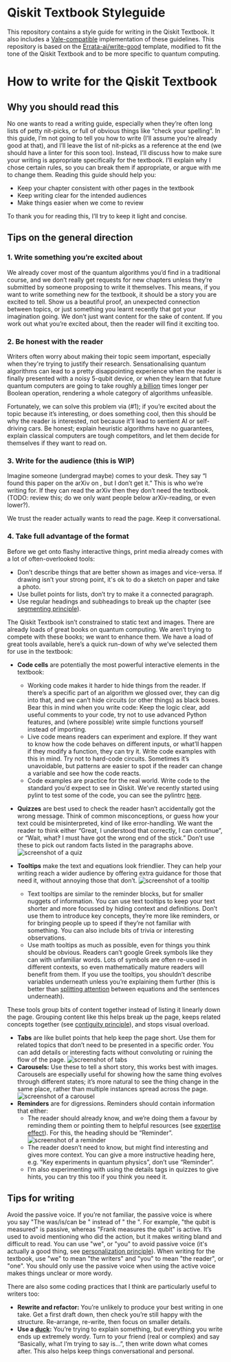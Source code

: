 # Qiskit Textbook Styleguide

This repository contains a style guide for writing in the Qiskit Textbook. It also includes a [Vale-compatible](https://github.com/errata-ai/vale) implementation of these guidelines. This repository is based on the [Errata-ai/write-good](https://github.com/errata-ai/write-good) template, modified to fit the tone of the Qiskit Textbook and to be more specific to quantum computing.

# How to write for the Qiskit Textbook

## Why you should read this

No one wants to read a writing guide, especially when they’re often long lists of petty nit-picks, or full of obvious things like “check your spelling”. In this guide, I’m not going to tell you how to write (I’ll assume you’re already good at that), and I’ll leave the list of nit-picks as a reference at the end (we should have a linter for this soon too). Instead, I’ll discuss how to make sure your writing is appropriate specifically for the textbook. I’ll explain why I chose certain rules, so you can break them if appropriate, or argue with me to change them. Reading this guide should help you:
 - Keep your chapter consistent with other pages in the textbook
 - Keep writing clear for the intended audiences
 - Make things easier when we come to review

To thank you for reading this, I’ll try to keep it light and concise. 

## Tips on the general direction

### 1. Write something you’re excited about

We already cover most of the quantum algorithms you’d find in a traditional course, and we don’t really get requests for new chapters unless they’re submitted by someone proposing to write it themselves. This means, if you want to write something new for the textbook, it should be a story you are excited to tell. Show us a beautiful proof, an unexpected connection between topics, or just something you learnt recently that got your imagination going. We don’t just want content for the sake of content. If you work out what you’re excited about, then the reader will find it exciting too.

### 2. Be honest with the reader

Writers often worry about making their topic seem important, especially when they're trying to justify their research. Sensationalising quantum algorithms can lead to a pretty disappointing experience when the reader is finally presented with a noisy 5-qubit device, or when they learn that future quantum computers are going to take roughly [a billion](https://youtu.be/H1UdcAdw5kg?t=272) times longer per Boolean operation, rendering a whole category of algorithms unfeasible.

Fortunately, we can solve this problem via (#1); if you’re excited about the topic because it’s interesting, or does something cool, then this should be why the reader is interested, not because it’ll lead to sentient AI or self-driving cars. Be honest; explain heuristic algorithms have no guarantees, explain classical computers are tough competitors, and let them decide for themselves if they want to read on.

### 3. Write for the audience (this is WIP)

Imagine someone (undergrad maybe) comes to your desk. They say “I found this paper on the arXiv on <topic>, but I don’t get it.” This is who we’re writing for. If they can read the arXiv then they don’t need the textbook. (TODO: review this; do we only want people below arXiv-reading, or even lower?).

We trust the reader actually wants to read the page. Keep it conversational.


### 4. Take full advantage of the format

Before we get onto flashy interactive things, print media already comes with a lot of often-overlooked tools:
- Don’t describe things that are better shown as images and vice-versa. If drawing isn’t your strong point, it's ok to do a sketch on paper and take a photo. 
- Use bullet points for lists, don’t try to make it a connected paragraph.
- Use regular headings and subheadings to break up the chapter (see [segmenting principle](https://en.wikipedia.org/wiki/E-learning_(theory)#Empirically_established_principles)).

The Qiskit Textbook isn’t constrained to static text and images. There are already loads of great books on quantum computing. We aren’t trying to compete with these books; we want to enhance them. We have a load of great tools available, here’s a quick run-down of why we’ve selected them for use in the textbook:
- **Code cells** are potentially the most powerful interactive elements in the textbook: 
  - Working code makes it harder to hide things from the reader. If there’s a specific part of an algorithm we glossed over, they can dig into that, and we can’t hide circuits (or other things) as black boxes. Bear this in mind when you write code: Keep the logic clear, add useful comments to your code, try not to use advanced Python features, and (where possible) write simple functions yourself instead of importing.
  - Live code means readers can experiment and explore. If they want to know how the code behaves on different inputs, or what’ll happen if they modify a function, they can try it. Write code examples with this in mind. Try not to hard-code circuits. Sometimes it’s unavoidable, but patterns are easier to spot if the reader can change a variable and see how the code reacts.
  - Code examples are practice for the real world. Write code to the standard you’d expect to see in Qiskit. We’ve recently started using pylint to test some of the code, you can see the pylintrc [here](https://github.com/qiskit-community/platypus/blob/main/notebooks/.pylintrc). 

- **Quizzes** are best used to check the reader hasn’t accidentally got the wrong message. Think of common misconceptions, or guess how your text could be misinterpreted, kind of like error-handling. We want the reader to think either “Great, I understood that correctly, I can continue”, or “Wait, what‽ I must have got the wrong end of the stick.” Don’t use these to pick out random facts listed in the paragraphs above.
 ![screenshot of a quiz](examples/images/quiz.png)

- **Tooltips** make the text and equations look friendlier. They can help your writing reach a wider audience by offering extra guidance for those that need it, without annoying those that don’t.
 ![screenshot of a tooltip](examples/images/tooltips.png)
  - Text tooltips are similar to the reminder blocks, but for smaller nuggets of information. You can use text tooltips to keep your text shorter and more focussed by hiding context and definitions. Don’t use them to introduce key concepts, they’re more like reminders, or for bringing people up to speed if they’re not familiar with something. You can also include bits of trivia or interesting observations.
  - Use math tooltips as much as possible, even for things you think should be obvious. Readers can’t google Greek symbols like they can with unfamiliar words. Lots of symbols are often re-used in different contexts, so even mathematically mature readers will benefit from them. If you use the tooltips, you shouldn’t describe variables underneath unless you’re explaining them further (this is better than [splitting attention](https://en.wikipedia.org/wiki/Split_attention_effect) between equations and the sentences underneath).



These tools group bits of content together instead of listing it linearly down the page. Grouping content like this helps break up the page, keeps related concepts together (see [contiguity principle](https://en.wikipedia.org/wiki/E-learning_(theory)#Empirically_established_principles)), and stops visual overload.
- **Tabs** are like bullet points that help keep the page short. Use them for related topics that don’t need to be presented in a specific order. You can add details or interesting facts without convoluting or ruining the flow of the page.
 ![screenshot of tabs](examples/images/tabs.png)
- **Carousels:** Use these to tell a short story, this works best with images. Carousels are especially useful for showing how the same thing evolves through different states; it’s more natural to see the thing change in the same place, rather than multiple instances spread across the page.
 ![screenshot of a carousel](examples/images/carousel.gif)
- **Reminders** are for digressions. Reminders should contain information that either:
  - The reader should already know, and we’re doing them a favour by reminding them or pointing them to helpful resources (see [expertise effect](https://en.wikipedia.org/wiki/Expertise_reversal_effect)). For this, the heading should be “Reminder”.
 ![screenshot of a reminder](examples/images/reminder.png)
  - The reader doesn’t need to know, but might find interesting and gives more context. You can give a more instructive heading here, e.g. “Key experiments in quantum physics”, don’t use “Reminder”.
  - I’m also experimenting with using the details tags in quizzes to give hints, you can try this too if you think you need it.

## Tips for writing

Avoid the passive voice. If you’re not familiar, the passive voice is where you say "The <object> was/is/can be <acted on>" instead of "<actor> <acted on> the <object>". For example, "the qubit is measured" is passive, whereas "Frank measures the qubit" is active. It’s used to avoid mentioning who did the action, but it makes writing bland and difficult to read. You can use "we", or "you" to avoid passive voice (it's actually a good thing, see [personalization principle](https://en.wikipedia.org/wiki/E-learning_(theory)#Empirically_established_principles)). When writing for the textbook, use "we" to mean "the writers" and "you" to mean "the reader", or "one". You should only use the passive voice when using the active voice makes things unclear or more wordy.

There are also some coding practices that I think are particularly useful to writers too:
- **Rewrite and refactor:** You’re unlikely to produce your best writing in one take. Get a first draft down, then check you’re still happy with the structure. Re-arrange, re-write, then focus on smaller details.
- **Use a [duck](https://en.wikipedia.org/wiki/Rubber_duck_debugging):** You’re trying to explain something, but everything you write ends up extremely wordy. Turn to your friend (real or complex) and say “Basically, what I’m trying to say is…”, then write down what comes after. This also helps keep things conversational and personal.
